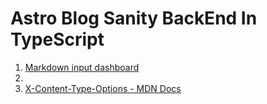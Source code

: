 # Astro Blog Sanity BackEnd In TypeScript

1. [Markdown input dashboard](https://www.sanity.io/plugins/sanity-plugin-markdown)
2. [](https://www.npmjs.com/package/sanity-plugin-markdown)
3. [X-Content-Type-Options - MDN Docs](https://developer.mozilla.org/en-US/docs/Web/HTTP/Headers/X-Content-Type-Options)